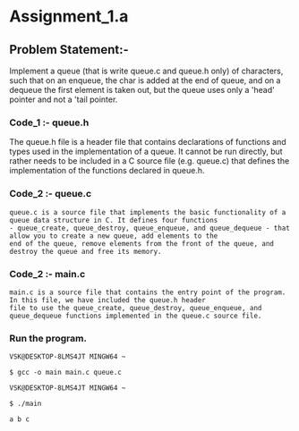 
# Assignment_1.a

## Problem Statement:-

Implement a queue (that is write queue.c and queue.h only) of characters, such that on an 
enqueue, the char is added at the end of queue, and on a dequeue the first element is taken 
out, but the queue uses only a 'head' pointer and not a 'tail pointer. 

### Code_1 :- queue.h

  The queue.h file is a header file that contains declarations of functions and types used in the 
  implementation of a queue. It cannot be run directly, but rather needs to be included in a C source file (e.g. queue.c) 
  that defines the implementation of the functions declared in queue.h.

### Code_2 :- queue.c

    queue.c is a source file that implements the basic functionality of a queue data structure in C. It defines four functions 
    - queue_create, queue_destroy, queue_enqueue, and queue_dequeue - that allow you to create a new queue, add elements to the 
    end of the queue, remove elements from the front of the queue, and destroy the queue and free its memory.

### Code_2 :- main.c
  
    main.c is a source file that contains the entry point of the program. In this file, we have included the queue.h header 
    file to use the queue_create, queue_destroy, queue_enqueue, and queue_dequeue functions implemented in the queue.c source file.


### Run the program.

    VSK@DESKTOP-8LMS4JT MINGW64 ~
    
    $ gcc -o main main.c queue.c

    VSK@DESKTOP-8LMS4JT MINGW64 ~
    
    $ ./main
    
    a b c
